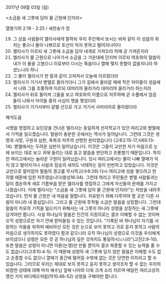 2017년 09월 03일 (일)

<소금을 새 그릇에 담아 물 근원에 던지라>



열왕기하 2:19 - 2:25 / 새찬송가  장


19. 그 성읍 사람들이 엘리사에게 말하되 우리 주인께서 보시는 바와 같이 이 성읍의 위치는 좋으나 물이 나쁘므로 토산이 익지 못하고 떨어지나이다 
20. 엘리사가 이르되 새 그릇에 소금을 담아 내게로 가져오라 하매 곧 가져온지라 
21. 엘리사가 물 근원으로 나아가서 소금을 그 가운데에 던지며 이르되 여호와의 말씀이 내가 이 물을 고쳤으니 이로부터 다시는 죽음이나 열매 맺지 못함이 없을지니라 하셨느니라 하니 
22. 그 물이 엘리사가 한 말과 같이 고쳐져서 오늘에 이르렀더라 
23. 엘리사가 거기서 벧엘로 올라가더니 그가 길에서 올라갈 때에 작은 아이들이 성읍에서 나와 그를 조롱하여 이르되 대머리여 올라가라 대머리여 올라가라 하는지라 
24. 엘리사가 뒤로 돌이켜 그들을 보고 여호와의 이름으로 저주하매 곧 수풀에서 암곰 둘이 나와서 아이들 중의 사십이 명을 찢었더라 
25. 엘리사가 거기서부터 갈멜 산으로 가고 거기서 사마리아로 돌아왔더라

해석도움





사명을 영접하고 요단강을 건너온 엘리사는 동일하게 선지학교가 있던 여리고와 벧엘에서 기적을 일으켰습니다. 말씀이 충분한 곳에서는 역사가 일어납니다. 그런데 그것은 생명과 사망, 구원과 심판, 축복과 저주의 선명한 분리였습니다 (고후2:15-17,사65:13-14). 벧엘에서는 두려운 심판이 일어났습니다. 이것은 그들이 교만한 자기 마음으로 눈에 보이는 데로 보고 귀에 들리는 대로 듣고 말씀을 판단하고 조롱했기 때문입니다. 
하지만 여리고에서는 놀라운 구원이 일어났습니다. 당시 여리고에서는 물이 나빠 열매가 익지 않고 떨어지거나 사람과 짐승의 새끼도 낙태하는 일이 빈번하고 있었습니다. 이것은 교만으로 말미암아 말씀의 경고를 무시하고(수6:26) 다시 여리고에 성을 쌓으려고 한 히엘 때문에 임한 저주였습니다(왕상16:34). 그런데 여리고 주민들은 벧엘 사람들과는 달리 겸손하게 새로 기름부음 받은 엘리사를 영접하고 그에게 자신들의 문제를 가지고 나왔습니다. 이에 엘리사는 “소금을 새 그릇에 담아 물 근원에 던지라!”는 처방을 내려주었습니다. 
먼저 물 근원은 내 마음을 말합니다. 치유받기 위해 다루어야 할 곳은 다른 사람이 아니라 내 중심입니다. 그리고 물 근원에 투척될 소금은 말씀을 상징합니다. 그런데 말씀이 치유의 기적을 일으키기 위해서는 내 그릇이 아니라 성령을 상징하는 새 그릇에 담겨야만 합니다. 사실 하나님의 말씀은 인간의 지정의로는 결코 이해할 수 없는 것이며 오직 성령으로만 자기 안에 받아들일 수 있는 것입니다. “기록된 바 하나님이 자기를 사랑하는 자들을 위하여 예비하신 모든 것은 눈으로 보지 못하고 귀로 듣지 못하고 사람의 마음으로 생각하지도 못하였다 함과 같으니라 오직 하나님이 성령으로 이것을 우리에게 보이셨으니 성령은 모든 것 곧 하나님의 깊은 것까지도 통달하시느니라”(고전2:9-10). 또한 말씀은 성령이 아니면 이론(논쟁)만 만들 뿐이지 결코 복종할 수 있는 능력을 줄 수도 없습니다(고후10:4-5). 
이 때문에 성령의 새 그릇에 담지 않은 말씀은 이해할 수도 없고 순종할 수도 없으니 열매가 중간에 떨어질 수밖에 없는 것은 당연한 이치라고 할 수 있습니다. 그러므로 우리는 제대로 보지 못하고 듣지 못하고 생각조차 할 수 없는 우리의 비참한 상태에 대해 마치 예수님 앞에 나아와 더욱 크게 소리 지르며 매달린 여리고성의 맹인 거지 바디매오처럼(막10:46-52) 성령을 구해야만 합니다.
